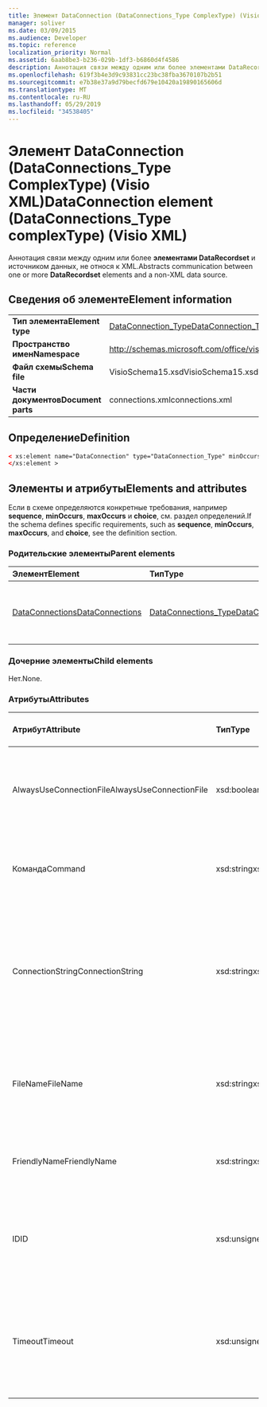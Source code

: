 ```yaml
---
title: Элемент DataConnection (DataConnections_Type ComplexType) (Visio XML)
manager: soliver
ms.date: 03/09/2015
ms.audience: Developer
ms.topic: reference
localization_priority: Normal
ms.assetid: 6aab8be3-b236-029b-1df3-b6860d4f4586
description: Аннотация связи между одним или более элементами DataRecordset и источником данных, не относя к XML.
ms.openlocfilehash: 619f3b4e3d9c93831cc23bc38fba3670107b2b51
ms.sourcegitcommit: e7b38e37a9d79becfd679e10420a19890165606d
ms.translationtype: MT
ms.contentlocale: ru-RU
ms.lasthandoff: 05/29/2019
ms.locfileid: "34538405"
---
```

# <a name="dataconnection-element-dataconnections_type-complextype-visio-xml"></a><span data-ttu-id="e9fae-103">Элемент DataConnection (DataConnections_Type ComplexType) (Visio XML)</span><span class="sxs-lookup"><span data-stu-id="e9fae-103">DataConnection element (DataConnections_Type complexType) (Visio XML)</span></span>

<span data-ttu-id="e9fae-104">Аннотация связи между одним или более **элементами DataRecordset** и источником данных, не относя к XML.</span><span class="sxs-lookup"><span data-stu-id="e9fae-104">Abstracts communication between one or more **DataRecordset** elements and a non-XML data source.</span></span> 
  
## <a name="element-information"></a><span data-ttu-id="e9fae-105">Сведения об элементе</span><span class="sxs-lookup"><span data-stu-id="e9fae-105">Element information</span></span>

|||
|:-----|:-----|
|<span data-ttu-id="e9fae-106">**Тип элемента**</span><span class="sxs-lookup"><span data-stu-id="e9fae-106">**Element type**</span></span> <br/> |[<span data-ttu-id="e9fae-107">DataConnection_Type</span><span class="sxs-lookup"><span data-stu-id="e9fae-107">DataConnection_Type</span></span>](dataconnection_type-complextypevisio-xml.md) <br/> |
|<span data-ttu-id="e9fae-108">**Пространство имен**</span><span class="sxs-lookup"><span data-stu-id="e9fae-108">**Namespace**</span></span> <br/> |http://schemas.microsoft.com/office/visio/2012/main  <br/> |
|<span data-ttu-id="e9fae-109">**Файл схемы**</span><span class="sxs-lookup"><span data-stu-id="e9fae-109">**Schema file**</span></span> <br/> |<span data-ttu-id="e9fae-110">VisioSchema15.xsd</span><span class="sxs-lookup"><span data-stu-id="e9fae-110">VisioSchema15.xsd</span></span>  <br/> |
|<span data-ttu-id="e9fae-111">**Части документов**</span><span class="sxs-lookup"><span data-stu-id="e9fae-111">**Document parts**</span></span> <br/> |<span data-ttu-id="e9fae-112">connections.xml</span><span class="sxs-lookup"><span data-stu-id="e9fae-112">connections.xml</span></span>  <br/> |
   
## <a name="definition"></a><span data-ttu-id="e9fae-113">Определение</span><span class="sxs-lookup"><span data-stu-id="e9fae-113">Definition</span></span>

```XML
< xs:element name="DataConnection" type="DataConnection_Type" minOccurs="1" maxOccurs="unbounded" >
</xs:element >
```

## <a name="elements-and-attributes"></a><span data-ttu-id="e9fae-114">Элементы и атрибуты</span><span class="sxs-lookup"><span data-stu-id="e9fae-114">Elements and attributes</span></span>

<span data-ttu-id="e9fae-115">Если в схеме определяются конкретные требования, например **sequence**, **minOccurs**, **maxOccurs** и **choice**, см. раздел определений.</span><span class="sxs-lookup"><span data-stu-id="e9fae-115">If the schema defines specific requirements, such as **sequence**, **minOccurs**, **maxOccurs**, and **choice**, see the definition section.</span></span> 
  
### <a name="parent-elements"></a><span data-ttu-id="e9fae-116">Родительские элементы</span><span class="sxs-lookup"><span data-stu-id="e9fae-116">Parent elements</span></span>

|<span data-ttu-id="e9fae-117">**Элемент**</span><span class="sxs-lookup"><span data-stu-id="e9fae-117">**Element**</span></span>|<span data-ttu-id="e9fae-118">**Тип**</span><span class="sxs-lookup"><span data-stu-id="e9fae-118">**Type**</span></span>|<span data-ttu-id="e9fae-119">**Описание**</span><span class="sxs-lookup"><span data-stu-id="e9fae-119">**Description**</span></span>|
|:-----|:-----|:-----|
|[<span data-ttu-id="e9fae-120">DataConnections</span><span class="sxs-lookup"><span data-stu-id="e9fae-120">DataConnections</span></span>](dataconnections-elementvisio-xml.md) <br/> |[<span data-ttu-id="e9fae-121">DataConnections_Type</span><span class="sxs-lookup"><span data-stu-id="e9fae-121">DataConnections_Type</span></span>](dataconnections_type-complextypevisio-xml.md) <br/> |<span data-ttu-id="e9fae-122">Содержит **элементы DataConnection** для документа.</span><span class="sxs-lookup"><span data-stu-id="e9fae-122">Contains the **DataConnection** elements for the document.</span></span>  <br/> |
   
### <a name="child-elements"></a><span data-ttu-id="e9fae-123">Дочерние элементы</span><span class="sxs-lookup"><span data-stu-id="e9fae-123">Child elements</span></span>

<span data-ttu-id="e9fae-124">Нет.</span><span class="sxs-lookup"><span data-stu-id="e9fae-124">None.</span></span>
  
### <a name="attributes"></a><span data-ttu-id="e9fae-125">Атрибуты</span><span class="sxs-lookup"><span data-stu-id="e9fae-125">Attributes</span></span>

|<span data-ttu-id="e9fae-126">**Атрибут**</span><span class="sxs-lookup"><span data-stu-id="e9fae-126">**Attribute**</span></span>|<span data-ttu-id="e9fae-127">**Тип**</span><span class="sxs-lookup"><span data-stu-id="e9fae-127">**Type**</span></span>|<span data-ttu-id="e9fae-128">**Обязательный**</span><span class="sxs-lookup"><span data-stu-id="e9fae-128">**Required**</span></span>|<span data-ttu-id="e9fae-129">**Описание**</span><span class="sxs-lookup"><span data-stu-id="e9fae-129">**Description**</span></span>|<span data-ttu-id="e9fae-130">**Возможные значения**</span><span class="sxs-lookup"><span data-stu-id="e9fae-130">**Possible values**</span></span>|
|:-----|:-----|:-----|:-----|:-----|
|<span data-ttu-id="e9fae-131">AlwaysUseConnectionFile</span><span class="sxs-lookup"><span data-stu-id="e9fae-131">AlwaysUseConnectionFile</span></span>  <br/> |<span data-ttu-id="e9fae-132">xsd:boolean</span><span class="sxs-lookup"><span data-stu-id="e9fae-132">xsd:boolean</span></span>  <br/> |<span data-ttu-id="e9fae-133">необязательный</span><span class="sxs-lookup"><span data-stu-id="e9fae-133">optional</span></span>  <br/> |<span data-ttu-id="e9fae-134">Значение по умолчанию  false.</span><span class="sxs-lookup"><span data-stu-id="e9fae-134">The default value is false.</span></span> <span data-ttu-id="e9fae-135">Дополнительные сведения см. в комментарии.</span><span class="sxs-lookup"><span data-stu-id="e9fae-135">See Remarks for more information.</span></span>  <br/> |<span data-ttu-id="e9fae-136">Значения типа xsd:boolean.</span><span class="sxs-lookup"><span data-stu-id="e9fae-136">Values of the xsd:boolean type.</span></span>  <br/> |
|<span data-ttu-id="e9fae-137">Команда</span><span class="sxs-lookup"><span data-stu-id="e9fae-137">Command</span></span>  <br/> |<span data-ttu-id="e9fae-138">xsd:string</span><span class="sxs-lookup"><span data-stu-id="e9fae-138">xsd:string</span></span>  <br/> |<span data-ttu-id="e9fae-139">необязательный</span><span class="sxs-lookup"><span data-stu-id="e9fae-139">optional</span></span>  <br/> |<span data-ttu-id="e9fae-140">Строка команд, используемая для запроса источника данных.</span><span class="sxs-lookup"><span data-stu-id="e9fae-140">The command string used to query the data source.</span></span>  <br/> |<span data-ttu-id="e9fae-141">Значения типа xsd:string.</span><span class="sxs-lookup"><span data-stu-id="e9fae-141">Values of the xsd:string type.</span></span>  <br/> |
|<span data-ttu-id="e9fae-142">ConnectionString</span><span class="sxs-lookup"><span data-stu-id="e9fae-142">ConnectionString</span></span>  <br/> |<span data-ttu-id="e9fae-143">xsd:string</span><span class="sxs-lookup"><span data-stu-id="e9fae-143">xsd:string</span></span>  <br/> |<span data-ttu-id="e9fae-144">необязательный</span><span class="sxs-lookup"><span data-stu-id="e9fae-144">optional</span></span>  <br/> |<span data-ttu-id="e9fae-145">Строка подключения, определяемая параметрами, необходимыми для подключения к источнику данных.</span><span class="sxs-lookup"><span data-stu-id="e9fae-145">The connection string that defines the parameters necessary to connect to a data source.</span></span>  <br/> |<span data-ttu-id="e9fae-146">Значения типа xsd:string.</span><span class="sxs-lookup"><span data-stu-id="e9fae-146">Values of the xsd:string type.</span></span>  <br/> |
|<span data-ttu-id="e9fae-147">FileName</span><span class="sxs-lookup"><span data-stu-id="e9fae-147">FileName</span></span>  <br/> |<span data-ttu-id="e9fae-148">xsd:string</span><span class="sxs-lookup"><span data-stu-id="e9fae-148">xsd:string</span></span>  <br/> |<span data-ttu-id="e9fae-149">Обязательный</span><span class="sxs-lookup"><span data-stu-id="e9fae-149">required</span></span>  <br/> |<span data-ttu-id="e9fae-150">Имя файла подключения.</span><span class="sxs-lookup"><span data-stu-id="e9fae-150">The name of the connection file.</span></span> <span data-ttu-id="e9fae-151">Дополнительные сведения см. в комментарии.</span><span class="sxs-lookup"><span data-stu-id="e9fae-151">See Remarks for more information.</span></span>  <br/> |<span data-ttu-id="e9fae-152">Значения типа xsd:string.</span><span class="sxs-lookup"><span data-stu-id="e9fae-152">Values of the xsd:string type.</span></span>  <br/> |
|<span data-ttu-id="e9fae-153">FriendlyName</span><span class="sxs-lookup"><span data-stu-id="e9fae-153">FriendlyName</span></span>  <br/> |<span data-ttu-id="e9fae-154">xsd:string</span><span class="sxs-lookup"><span data-stu-id="e9fae-154">xsd:string</span></span>  <br/> |<span data-ttu-id="e9fae-155">необязательный</span><span class="sxs-lookup"><span data-stu-id="e9fae-155">optional</span></span>  <br/> |<span data-ttu-id="e9fae-156">Пользователь предоставил имя для подключения к данным.</span><span class="sxs-lookup"><span data-stu-id="e9fae-156">A user provided name for the data connection.</span></span>  <br/> |<span data-ttu-id="e9fae-157">Значения типа xsd:string.</span><span class="sxs-lookup"><span data-stu-id="e9fae-157">Values of the xsd:string type.</span></span>  <br/> |
|<span data-ttu-id="e9fae-158">ID</span><span class="sxs-lookup"><span data-stu-id="e9fae-158">ID</span></span>  <br/> |<span data-ttu-id="e9fae-159">xsd:unsignedInt</span><span class="sxs-lookup"><span data-stu-id="e9fae-159">xsd:unsignedInt</span></span>  <br/> |<span data-ttu-id="e9fae-160">Обязательный</span><span class="sxs-lookup"><span data-stu-id="e9fae-160">required</span></span>  <br/> |<span data-ttu-id="e9fae-161">ID, заданный Visio для данного подключения, уникального в документе.</span><span class="sxs-lookup"><span data-stu-id="e9fae-161">The ID assigned by Visio for a given connection, unique within the document.</span></span>  <br/> |<span data-ttu-id="e9fae-162">Значения типа xsd:unsignedInt.</span><span class="sxs-lookup"><span data-stu-id="e9fae-162">Values of the xsd:unsignedInt type.</span></span>  <br/> |
|<span data-ttu-id="e9fae-163">Timeout</span><span class="sxs-lookup"><span data-stu-id="e9fae-163">Timeout</span></span>  <br/> |<span data-ttu-id="e9fae-164">xsd:unsignedInt</span><span class="sxs-lookup"><span data-stu-id="e9fae-164">xsd:unsignedInt</span></span>  <br/> |<span data-ttu-id="e9fae-165">необязательный</span><span class="sxs-lookup"><span data-stu-id="e9fae-165">optional</span></span>  <br/> |<span data-ttu-id="e9fae-166">Время ожидания в минутах при попытке установить подключение перед прекращением попытки.</span><span class="sxs-lookup"><span data-stu-id="e9fae-166">The wait time in minutes while trying to establish a connection before terminating the attempt.</span></span>  <br/> |<span data-ttu-id="e9fae-167">Значения типа xsd:unsignedInt.</span><span class="sxs-lookup"><span data-stu-id="e9fae-167">Values of the xsd:unsignedInt type.</span></span>  <br/> |
   

